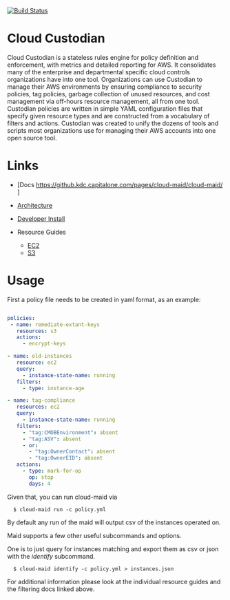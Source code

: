 [![Build Status](http://maid-dev-ci.cloud.capitalone.com/api/badges/cloud-maid/cloud-maid/status.svg)](http://maid-dev-ci.cloud.capitalone.com/cloud-maid/cloud-maid)

# Cloud Custodian

Cloud Custodian is a stateless rules engine for policy definition and enforcement, with metrics and detailed reporting for AWS. It consolidates many of the enterprise and departmental specific cloud controls organizations have into one tool. Organizations can use Custodian to manage their AWS environments by ensuring compliance to security policies, tag policies, garbage collection of unused resources, and cost management via off-hours resource management, all from one tool. Custodian policies are written in simple YAML configuration files that specify given resource types and are constructed from a vocabulary of filters and actions. Custodian was created to unify the dozens of tools and scripts most organizations use for managing their AWS accounts into one open source tool.

# Links

- [Docs https://github.kdc.capitalone.com/pages/cloud-maid/cloud-maid/ ]
- [Architecture](docs/architecture.rst)
- [Developer Install](docs/developer.rst)

- Resource Guides
  - [EC2](docs/ec2.rst)
  - [S3](docs/s3.rst)


# Usage

First a policy file needs to be created in yaml format, as an example:


```yaml

policies:
 - name: remediate-extant-keys
   resources: s3
   actions:
     - encrypt-keys

- name: old-instances
   resource: ec2
   query:
     - instance-state-name: running
   filters:
     - type: instance-age

- name: tag-compliance
   resources: ec2
   query:
     - instance-state-name: running
   filters:
     - "tag:CMDBEnvironment": absent
     - "tag:ASV": absent
     - or:
       - "tag:OwnerContact": absent
   	   - "tag:OwnerEID": absent
   actions:
     - type: mark-for-op
       op: stop
       days: 4

```

Given that, you can run cloud-maid via

```
  $ cloud-maid run -c policy.yml
```
By default any run of the maid will output csv of the instances operated on.


Maid supports a few other useful subcommands and options.

One is to just query for instances matching and export them as csv or json with
the *identify* subcommand.

```
  $ cloud-maid identify -c policy.yml > instances.json
```

For additional information please look at the individual
resource guides and the filtering docs linked above.
